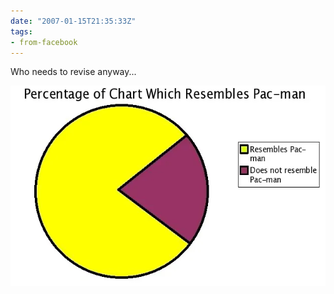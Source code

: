 ```yaml
---
date: "2007-01-15T21:35:33Z"
tags:
- from-facebook
---
```

Who needs to revise anyway...

![A pie chart with two sections "Resembles Pacman" and "Does not resemble pacman", proportioned so that the pie chart looks like… pacman](./pacman.webp)
